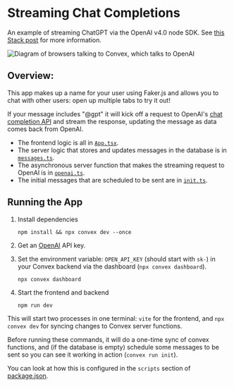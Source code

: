 # Streaming Chat Completions

An example of streaming ChatGPT via the OpenAI v4.0 node SDK.
See [this Stack post](https://stack.convex.dev/gpt-streaming-with-persistent-reactivity) for more information.

![Diagram of browsers talking to Convex, which talks to OpenAI](https://cdn.sanity.io/images/ts10onj4/production/9a7b8865f6cd1cb6748fdb88c986d6ec7bd26bdb-1200x638.png "Data flow overview")

## Overview:

This app makes up a name for your user using Faker.js and allows you to
chat with other users: open up multiple tabs to try it out!

If your message includes "@gpt" it will kick off a request to OpenAI's
[chat completion API](https://platform.openai.com/docs/api-reference/completions/create)
and stream the response, updating the message as data comes back from OpenAI.

- The frontend logic is all in [`App.tsx`](./src/App.tsx).
- The server logic that stores and updates messages in the database
  is in [`messages.ts`](./convex/messages.ts).
- The asynchronous server function that makes the streaming request to OpenAI
  is in [`openai.ts`](./convex/openai.ts).
- The initial messages that are scheduled to be sent are in
  [`init.ts`](./convex/init.ts).

## Running the App

1. Install dependencies

   ```
   npm install && npx convex dev --once
   ```

2. Get an [OpenAI](https://platform.openai.com/) API key.
3. Set the environment variable: `OPEN_API_KEY` (should start with `sk-`)
   in your Convex backend via the dashboard (`npx convex dashboard`).

   ```
   npx convex dashboard
   ```

4. Start the frontend and backend

   ```
   npm run dev
   ```

This will start two processes in one terminal: `vite` for the frontend, and
`npx convex dev` for syncing changes to Convex server functions.

Before running these commands, it will do a one-time sync of convex functions,
and (if the database is empty) schedule some messages to be sent so you can see
it working in action (`convex run init`).

You can look at how this is configured in the `scripts` section of [package.json](./package.json).
